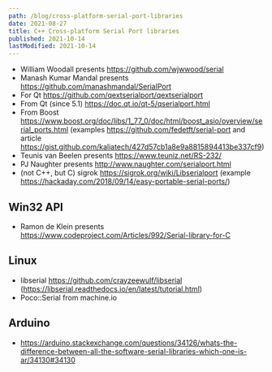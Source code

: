 ```yaml
---
path: /blog/cross-platform-serial-port-libraries
date: 2021-08-27
title: C++ Cross-platform Serial Port libraries
published: 2021-10-14
lastModified: 2021-10-14
---
```


- William Woodall presents https://github.com/wjwwood/serial
- Manash Kumar Mandal presents https://github.com/manashmandal/SerialPort
- For Qt https://github.com/qextserialport/qextserialport
- From Qt (since 5.1) https://doc.qt.io/qt-5/qserialport.html
- From Boost https://www.boost.org/doc/libs/1_77_0/doc/html/boost_asio/overview/serial_ports.html (examples https://github.com/fedetft/serial-port and article https://gist.github.com/kaliatech/427d57cb1a8e9a8815894413be337cf9)
- Teunis van Beelen presents https://www.teuniz.net/RS-232/
- PJ Naughter presents http://www.naughter.com/serialport.html
- (not C++, but C) sigrok https://sigrok.org/wiki/Libserialport (example https://hackaday.com/2018/09/14/easy-portable-serial-ports/)

## Win32 API

- Ramon de Klein presents https://www.codeproject.com/Articles/992/Serial-library-for-C

## Linux

- libserial https://github.com/crayzeewulf/libserial (https://libserial.readthedocs.io/en/latest/tutorial.html)
- Poco::Serial from machine.io

## Arduino

- https://arduino.stackexchange.com/questions/34126/whats-the-difference-between-all-the-software-serial-libraries-which-one-is-ar/34130#34130